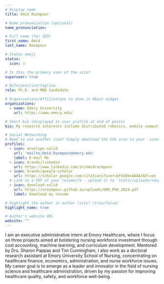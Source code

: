 ```yaml
---
# Display name
title: Omid Razmpour

# Name pronunciation (optional)
name_pronunciation:

# Full name (for SEO)
first_name: Omid
last_name: Razmpour

# Status emoji
status:
  icon: 🩺

# Is this the primary user of the site?
superuser: true

# Role/position/tagline
role: Ph.D. and MBA Candidate

# Organizations/Affiliations to show in About widget
organizations:
  - name: Emory University
    url: https://www.emory.edu/

# Short bio (displayed in user profile at end of posts)
bio: My research interests include distributed robotics, mobile computing and programmable matter.

# Social Networking
# Need to use another icon? Simply download the SVG icon to your `assets/media/icons/` folder.
profiles:
  - icon: envelope-solid
    url: 'mailto:Omid.Razmpour@emory.edu'
    label: E-mail Me
  - icon: brands/linkedin
    url: https://www.linkedin.com/in/omidrazmpour
  - icon: brands/google-scholar
    url: https://scholar.google.com/citations?user=bFSUEmsAAAAJ&hl=en
  # Link to a PDF of your resume/CV - upload it to `static/uploads/resume.pdf`
  - icon: download-solid
    url: https://orazmpour.github.io/uploads/ORR_PhD_2024.pdf
    label: Download my resume

# Highlight the author in author lists? (true/false)
highlight_name: true

# Author's website URL
website: ""
---
```


I am an executive administrative intern at Emory Healthcare, where I focus on three projects aimed at bolstering nursing workforce investment through cost accounting, machine learning, and curriculum development. Mentored by Drs. Sharon Pappas and Tim Cunningham, I also work as a doctoral research assistant at Emory University School of Nursing, concentrating on healthcare finance, economics, administration, and nurse workforce issues. My career goal is to emerge as a leader and innovator in the field of nursing science and healthcare administration, driven by my passion for improving healthcare quality, safety, and workforce well-being.
